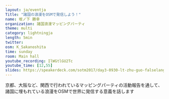 ```yaml
---
layout: ja/eventja
Title: "諸国の浪漫をOSMで発信しよう！"
name: 坂ノ下 勝幸
organization: 諸国浪漫マッピングパーティ
theme: multi
category: lightningja
length: 5min
twitter:
osm: K_Sakanoshita
time: sunday
room: Main hall
youtube_recording: IlWGtlGU2Tc
youtube_time: [12,55]
slides: https://speakerdeck.com/sotm2017/day3-0930-lt-zhu-guo-falselang-man-woosmdefa-xin-siyou
---
```

京都、大阪など、関西で行われているマッピングパーティの活動報告を通して、諸国に埋もれている浪漫をOSMで世界に発信する意義を話します
